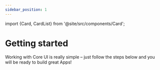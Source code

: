 ```yaml
---
sidebar_position: 1
---
```


import {Card, CardList} from '@site/src/components/Card';

# Getting started

<div style={{ width: '30%', marginBottom: '2rem', color: 'var(--theme-color-contrast-text)'}}> 
Working with Core UI is really simple – just follow the steps below and you will be ready to build great Apps!
</div>

<CardList>
  <Card label="Installation" isPrimary={true} link="installation/artifactory" icon="disk" />
  <Card label="Theming & Styling" link="theming/theming-and-styling" icon="ink-pen"/>
  <Card label="Controls" link="controls/navigation/basic-navigation" icon="library" />
  <Card label="Icon Library" link="icon-library/icons" icon="heart"/>
  <Card label="UX Design" link="ux-design/overview" icon="image" />
  <Card label="Language" link="language/basics" icon="language" />
  <Card label="Report an issue" link="https://***REMOVED***/***REMOVED***/core-ui/core-ui/-/issues" icon="about" />
  <Card label="FAQ" link="faq" icon="question" />
</CardList>
